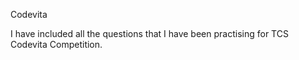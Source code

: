  Codevita
 
 I have included all the questions that I have been practising for TCS Codevita Competition.
